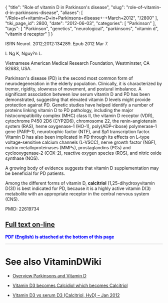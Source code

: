 {
    "title": "Role of vitamin D in Parkinson's disease",
    "slug": "role-of-vitamin-d-in-parkinsons-disease",
    "aliases": [
        "/Role+of+vitamin+D+in+Parkinsons+disease+-+March+2012",
        "/2800"
    ],
    "tiki_page_id": 2800,
    "date": "2012-06-03",
    "categories": [
        "Parkinson"
    ],
    "tags": [
        "Parkinson",
        "genetics",
        "neurological",
        "parkinsons",
        "vitamin d",
        "vitamin d receptor"
    ]
}


ISRN Neurol. 2012;2012:134289. Epub 2012 Mar 7.

L Ng K, Nguy?n L.

Vietnamese American Medical Research Foundation, Westminster, CA 92683, USA.

Parkinson's disease (PD) is the second most common form of neurodegeneration in the elderly population. Clinically, it is characterized by tremor, rigidity, slowness of movement, and postural imbalance. A significant association between low serum vitamin D and PD has been demonstrated, suggesting that elevated vitamin D levels might provide protection against PD. Genetic studies have helped identify a number of proteins linking vitamin D to PD pathology, including the major histocompatibility complex (MHC) class II, the vitamin D receptor (VDR), cytochrome P450 2D6 (CYP2D6), chromosome 22, the renin-angiotensin system (RAS), heme oxygenase-1 (HO-1), poly(ADP-ribose) polymerase-1 gene (PARP-1), neurotrophic factor (NTF), and Sp1 transcription factor. Vitamin D has also been implicated in PD through its effects on L-type voltage-sensitive calcium channels (L-VSCC), nerve growth factor (NGF), matrix metalloproteinases (MMPs), prostaglandins (PGs) and cyclooxygenase-2 (COX-2), reactive oxygen species (ROS), and nitric oxide synthase (NOS). 

A growing body of evidence suggests that vitamin D supplementation may be beneficial for PD patients. 

Among the different forms of vitamin D,  **calcitriol**  (1,25-dihydroxyvitamin D(3)) is best indicated for PD, because it is a highly active vitamin D(3) metabolite with an appropriate receptor in the central nervous system (CNS). 

PMID: 22619734

## [Full text on-line](http://www.ncbi.nlm.nih.gov/pmc/articles/PMC3349248/?tool=pubmed)

 **<span style="color:#00F;">PDF (English) is attached at the bottom of this page</span>** 

- - - - - - - - - - - - 

# See also VitaminDWiki

* [Overview Parkinsons and Vitamin D](/posts/overview-parkinsons-and-vitamin-d)

* [Vitamin D3 becomes Calcidiol which becomes Calcitriol](/posts/vitamin-d3-becomes-calcidiol-which-becomes-calcitriol)

* [Vitamin D3 vs serum D3 (Calcitriol, HyD) – Jan 2012](/posts/vitamin-d3-vs-serum-d3-calcitriol-hyd)